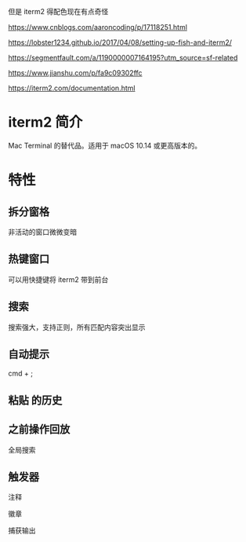 
但是 iterm2 得配色现在有点奇怪



https://www.cnblogs.com/aaroncoding/p/17118251.html

https://lobster1234.github.io/2017/04/08/setting-up-fish-and-iterm2/


https://segmentfault.com/a/1190000007164195?utm_source=sf-related

https://www.jianshu.com/p/fa9c09302ffc

https://iterm2.com/documentation.html

# iterm2 简介

Mac Terminal 的替代品。适用于 macOS 10.14 或更高版本的。

# 特性

## 拆分窗格

非活动的窗口微微变暗

## 热键窗口

可以用快捷键将 iterm2 带到前台

## 搜索

搜索强大，支持正则，所有匹配内容突出显示

## 自动提示

cmd + ;

## 粘贴 的历史

## 之前操作回放

全局搜索

## 触发器

注释

徽章

捕获输出



